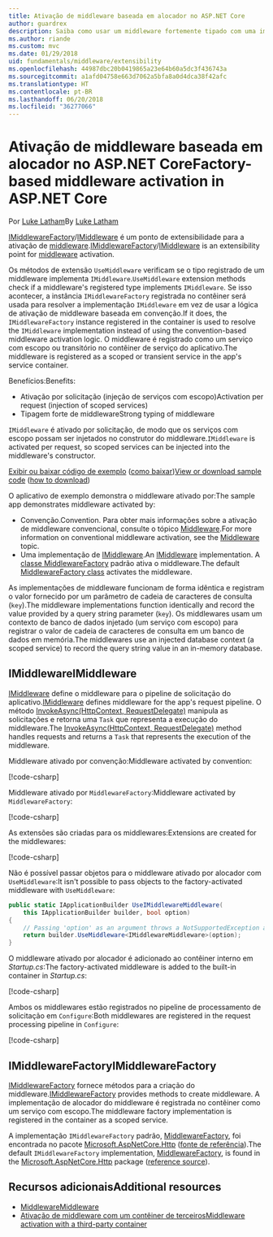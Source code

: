 ```yaml
---
title: Ativação de middleware baseada em alocador no ASP.NET Core
author: guardrex
description: Saiba como usar um middleware fortemente tipado com uma implementação de ativação baseada em alocador no ASP.NET Core.
ms.author: riande
ms.custom: mvc
ms.date: 01/29/2018
uid: fundamentals/middleware/extensibility
ms.openlocfilehash: 44987dbc20b0419865a23e64b60a5dc3f436743a
ms.sourcegitcommit: a1afd04758e663d7062a5bfa8a0d4dca38f42afc
ms.translationtype: HT
ms.contentlocale: pt-BR
ms.lasthandoff: 06/20/2018
ms.locfileid: "36277066"
---
```

# <a name="factory-based-middleware-activation-in-aspnet-core"></a><span data-ttu-id="0d08c-103">Ativação de middleware baseada em alocador no ASP.NET Core</span><span class="sxs-lookup"><span data-stu-id="0d08c-103">Factory-based middleware activation in ASP.NET Core</span></span>

<span data-ttu-id="0d08c-104">Por [Luke Latham](https://github.com/guardrex)</span><span class="sxs-lookup"><span data-stu-id="0d08c-104">By [Luke Latham](https://github.com/guardrex)</span></span>

<span data-ttu-id="0d08c-105">[IMiddlewareFactory](/dotnet/api/microsoft.aspnetcore.http.imiddlewarefactory)/[IMiddleware](/dotnet/api/microsoft.aspnetcore.http.imiddleware) é um ponto de extensibilidade para a ativação de [middleware](xref:fundamentals/middleware/index).</span><span class="sxs-lookup"><span data-stu-id="0d08c-105">[IMiddlewareFactory](/dotnet/api/microsoft.aspnetcore.http.imiddlewarefactory)/[IMiddleware](/dotnet/api/microsoft.aspnetcore.http.imiddleware) is an extensibility point for [middleware](xref:fundamentals/middleware/index) activation.</span></span>

<span data-ttu-id="0d08c-106">Os métodos de extensão `UseMiddleware` verificam se o tipo registrado de um middleware implementa `IMiddleware`.</span><span class="sxs-lookup"><span data-stu-id="0d08c-106">`UseMiddleware` extension methods check if a middleware's registered type implements `IMiddleware`.</span></span> <span data-ttu-id="0d08c-107">Se isso acontecer, a instância `IMiddlewareFactory` registrada no contêiner será usada para resolver a implementação `IMiddleware` em vez de usar a lógica de ativação de middleware baseada em convenção.</span><span class="sxs-lookup"><span data-stu-id="0d08c-107">If it does, the `IMiddlewareFactory` instance registered in the container is used to resolve the `IMiddleware` implementation instead of using the convention-based middleware activation logic.</span></span> <span data-ttu-id="0d08c-108">O middleware é registrado como um serviço com escopo ou transitório no contêiner de serviço do aplicativo.</span><span class="sxs-lookup"><span data-stu-id="0d08c-108">The middleware is registered as a scoped or transient service in the app's service container.</span></span>

<span data-ttu-id="0d08c-109">Benefícios:</span><span class="sxs-lookup"><span data-stu-id="0d08c-109">Benefits:</span></span>

* <span data-ttu-id="0d08c-110">Ativação por solicitação (injeção de serviços com escopo)</span><span class="sxs-lookup"><span data-stu-id="0d08c-110">Activation per request (injection of scoped services)</span></span>
* <span data-ttu-id="0d08c-111">Tipagem forte de middleware</span><span class="sxs-lookup"><span data-stu-id="0d08c-111">Strong typing of middleware</span></span>

<span data-ttu-id="0d08c-112">`IMiddleware` é ativado por solicitação, de modo que os serviços com escopo possam ser injetados no construtor do middleware.</span><span class="sxs-lookup"><span data-stu-id="0d08c-112">`IMiddleware` is activated per request, so scoped services can be injected into the middleware's constructor.</span></span>

<span data-ttu-id="0d08c-113">[Exibir ou baixar código de exemplo](https://github.com/aspnet/Docs/tree/master/aspnetcore/fundamentals/middleware/extensibility/sample) ([como baixar](xref:tutorials/index#how-to-download-a-sample))</span><span class="sxs-lookup"><span data-stu-id="0d08c-113">[View or download sample code](https://github.com/aspnet/Docs/tree/master/aspnetcore/fundamentals/middleware/extensibility/sample) ([how to download](xref:tutorials/index#how-to-download-a-sample))</span></span>

<span data-ttu-id="0d08c-114">O aplicativo de exemplo demonstra o middleware ativado por:</span><span class="sxs-lookup"><span data-stu-id="0d08c-114">The sample app demonstrates middleware activated by:</span></span>

* <span data-ttu-id="0d08c-115">Convenção.</span><span class="sxs-lookup"><span data-stu-id="0d08c-115">Convention.</span></span> <span data-ttu-id="0d08c-116">Para obter mais informações sobre a ativação de middleware convencional, consulte o tópico [Middleware](xref:fundamentals/middleware/index).</span><span class="sxs-lookup"><span data-stu-id="0d08c-116">For more information on conventional middleware activation, see the [Middleware](xref:fundamentals/middleware/index) topic.</span></span>
* <span data-ttu-id="0d08c-117">Uma implementação de [IMiddleware](/dotnet/api/microsoft.aspnetcore.http.imiddleware).</span><span class="sxs-lookup"><span data-stu-id="0d08c-117">An [IMiddleware](/dotnet/api/microsoft.aspnetcore.http.imiddleware) implementation.</span></span> <span data-ttu-id="0d08c-118">A [classe MiddlewareFactory](/dotnet/api/microsoft.aspnetcore.http.middlewarefactory) padrão ativa o middleware.</span><span class="sxs-lookup"><span data-stu-id="0d08c-118">The default [MiddlewareFactory class](/dotnet/api/microsoft.aspnetcore.http.middlewarefactory) activates the middleware.</span></span>

<span data-ttu-id="0d08c-119">As implementações de middleware funcionam de forma idêntica e registram o valor fornecido por um parâmetro de cadeia de caracteres de consulta (`key`).</span><span class="sxs-lookup"><span data-stu-id="0d08c-119">The middleware implementations function identically and record the value provided by a query string parameter (`key`).</span></span> <span data-ttu-id="0d08c-120">Os middlewares usam um contexto de banco de dados injetado (um serviço com escopo) para registrar o valor de cadeia de caracteres de consulta em um banco de dados em memória.</span><span class="sxs-lookup"><span data-stu-id="0d08c-120">The middlewares use an injected database context (a scoped service) to record the query string value in an in-memory database.</span></span>

## <a name="imiddleware"></a><span data-ttu-id="0d08c-121">IMiddleware</span><span class="sxs-lookup"><span data-stu-id="0d08c-121">IMiddleware</span></span>

<span data-ttu-id="0d08c-122">[IMiddleware](/dotnet/api/microsoft.aspnetcore.http.imiddleware) define o middleware para o pipeline de solicitação do aplicativo.</span><span class="sxs-lookup"><span data-stu-id="0d08c-122">[IMiddleware](/dotnet/api/microsoft.aspnetcore.http.imiddleware) defines middleware for the app's request pipeline.</span></span> <span data-ttu-id="0d08c-123">O método [InvokeAsync(HttpContext, RequestDelegate)](/dotnet/api/microsoft.aspnetcore.http.imiddleware.invokeasync#Microsoft_AspNetCore_Http_IMiddleware_InvokeAsync_Microsoft_AspNetCore_Http_HttpContext_Microsoft_AspNetCore_Http_RequestDelegate_) manipula as solicitações e retorna uma `Task` que representa a execução do middleware.</span><span class="sxs-lookup"><span data-stu-id="0d08c-123">The [InvokeAsync(HttpContext, RequestDelegate)](/dotnet/api/microsoft.aspnetcore.http.imiddleware.invokeasync#Microsoft_AspNetCore_Http_IMiddleware_InvokeAsync_Microsoft_AspNetCore_Http_HttpContext_Microsoft_AspNetCore_Http_RequestDelegate_) method handles requests and returns a `Task` that represents the execution of the middleware.</span></span>

<span data-ttu-id="0d08c-124">Middleware ativado por convenção:</span><span class="sxs-lookup"><span data-stu-id="0d08c-124">Middleware activated by convention:</span></span>

[!code-csharp[](extensibility/sample/Middleware/ConventionalMiddleware.cs?name=snippet1)]

<span data-ttu-id="0d08c-125">Middleware ativado por `MiddlewareFactory`:</span><span class="sxs-lookup"><span data-stu-id="0d08c-125">Middleware activated by `MiddlewareFactory`:</span></span>

[!code-csharp[](extensibility/sample/Middleware/IMiddlewareMiddleware.cs?name=snippet1)]

<span data-ttu-id="0d08c-126">As extensões são criadas para os middlewares:</span><span class="sxs-lookup"><span data-stu-id="0d08c-126">Extensions are created for the middlewares:</span></span>

[!code-csharp[](extensibility/sample/Middleware/MiddlewareExtensions.cs?name=snippet1)]

<span data-ttu-id="0d08c-127">Não é possível passar objetos para o middleware ativado por alocador com `UseMiddleware`:</span><span class="sxs-lookup"><span data-stu-id="0d08c-127">It isn't possible to pass objects to the factory-activated middleware with `UseMiddleware`:</span></span>

```csharp
public static IApplicationBuilder UseIMiddlewareMiddleware(
    this IApplicationBuilder builder, bool option)
{
    // Passing 'option' as an argument throws a NotSupportedException at runtime.
    return builder.UseMiddleware<IMiddlewareMiddleware>(option);
}
```

<span data-ttu-id="0d08c-128">O middleware ativado por alocador é adicionado ao contêiner interno em *Startup.cs*:</span><span class="sxs-lookup"><span data-stu-id="0d08c-128">The factory-activated middleware is added to the built-in container in *Startup.cs*:</span></span>

[!code-csharp[](extensibility/sample/Startup.cs?name=snippet1&highlight=12)]

<span data-ttu-id="0d08c-129">Ambos os middlewares estão registrados no pipeline de processamento de solicitação em `Configure`:</span><span class="sxs-lookup"><span data-stu-id="0d08c-129">Both middlewares are registered in the request processing pipeline in `Configure`:</span></span>

[!code-csharp[](extensibility/sample/Startup.cs?name=snippet2&highlight=13-14)]

## <a name="imiddlewarefactory"></a><span data-ttu-id="0d08c-130">IMiddlewareFactory</span><span class="sxs-lookup"><span data-stu-id="0d08c-130">IMiddlewareFactory</span></span>

<span data-ttu-id="0d08c-131">[IMiddlewareFactory](/dotnet/api/microsoft.aspnetcore.http.imiddlewarefactory) fornece métodos para a criação do middleware.</span><span class="sxs-lookup"><span data-stu-id="0d08c-131">[IMiddlewareFactory](/dotnet/api/microsoft.aspnetcore.http.imiddlewarefactory) provides methods to create middleware.</span></span> <span data-ttu-id="0d08c-132">A implementação de alocador do middleware é registrada no contêiner como um serviço com escopo.</span><span class="sxs-lookup"><span data-stu-id="0d08c-132">The middleware factory implementation is registered in the container as a scoped service.</span></span>

<span data-ttu-id="0d08c-133">A implementação `IMiddlewareFactory` padrão, [MiddlewareFactory](/dotnet/api/microsoft.aspnetcore.http.middlewarefactory), foi encontrada no pacote [Microsoft.AspNetCore.Http](https://www.nuget.org/packages/Microsoft.AspNetCore.Http/) ([fonte de referência](https://github.com/aspnet/HttpAbstractions/blob/release/2.0/src/Microsoft.AspNetCore.Http/MiddlewareFactory.cs)).</span><span class="sxs-lookup"><span data-stu-id="0d08c-133">The default `IMiddlewareFactory` implementation, [MiddlewareFactory](/dotnet/api/microsoft.aspnetcore.http.middlewarefactory), is found in the [Microsoft.AspNetCore.Http](https://www.nuget.org/packages/Microsoft.AspNetCore.Http/) package ([reference source](https://github.com/aspnet/HttpAbstractions/blob/release/2.0/src/Microsoft.AspNetCore.Http/MiddlewareFactory.cs)).</span></span>

## <a name="additional-resources"></a><span data-ttu-id="0d08c-134">Recursos adicionais</span><span class="sxs-lookup"><span data-stu-id="0d08c-134">Additional resources</span></span>

* [<span data-ttu-id="0d08c-135">Middleware</span><span class="sxs-lookup"><span data-stu-id="0d08c-135">Middleware</span></span>](xref:fundamentals/middleware/index)
* [<span data-ttu-id="0d08c-136">Ativação de middleware com um contêiner de terceiros</span><span class="sxs-lookup"><span data-stu-id="0d08c-136">Middleware activation with a third-party container</span></span>](xref:fundamentals/middleware/extensibility-third-party-container)

